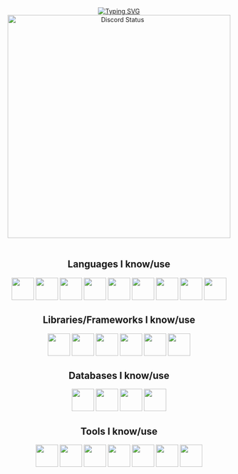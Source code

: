 <div align="center">
	<a href="https://git.io/typing-svg"><img src="https://readme-typing-svg.demolab.com?font=Fira+Code&weight=700&duration=1500&pause=500&color=A615F7&center=true&vCenter=true&width=435&lines=Hi!+I'm+Tiaansu;A+backend+developer;Nice+to+meet+you" alt="Typing SVG" /></a>
</div>

<div align="center">
    <a href="https://discord.com/users/734302186644701205" target="_blank">
        <img width="500px" align="center" alt="Discord Status" src="https://lanyard.cnrad.dev/api/734302186644701205?bg=333333">
    </a>
</div>

<br />

<div align="center">
    <h2>Languages I know/use</h2>
    <a href="https://developer.mozilla.org/en-US/docs/Web/JavaScript" target="_blank" title="Javascript"><img width="50px" src="https://cdn.jsdelivr.net/gh/devicons/devicon/icons/javascript/javascript-original.svg"></a>
    <a href="https://www.typescriptlang.org/" target="_blank" title="Typescript"><img width="50px" src="https://cdn.jsdelivr.net/gh/devicons/devicon/icons/typescript/typescript-original.svg"></a>
    <a href="https://www.w3schools.com/c/c_intro.php" target="_blank" title="C"><img width="50px" src="https://cdn.jsdelivr.net/gh/devicons/devicon/icons/c/c-original.svg"></a>
    <a href="https://cplusplus.com/" target="_blank" title="C++"><img width="50px" src="https://cdn.jsdelivr.net/gh/devicons/devicon/icons/cplusplus/cplusplus-original.svg"></a>
    <a href="https://learn.microsoft.com/en-us/dotnet/csharp/" target="_blank" title="C# (a little bit)"><img width="50px" src="https://cdn.jsdelivr.net/gh/devicons/devicon/icons/csharp/csharp-original.svg"></a>
    <a href="https://go.dev" target="_blank" title="Golang (a little bit)"><img width="50px" src="https://cdn.jsdelivr.net/gh/devicons/devicon/icons/go/go-original.svg"></a>
    <a href="https://github.com/Tiaansu" title="Java (a little bit)"><img width="50px" src="https://cdn.jsdelivr.net/gh/devicons/devicon/icons/java/java-original.svg"></a>
    <a href="https://python.org" target="_blank" title="Python"><img width="50px" src="https://cdn.jsdelivr.net/gh/devicons/devicon/icons/python/python-original.svg"></a>
    <a href="https://rust-lang.org" target="_blank" title="Rust (a little bit)"><img width="50px" src="https://cdn.jsdelivr.net/gh/devicons/devicon/icons/rust/rust-original.svg"></a>
</div>

<div align="center">
    <h2>Libraries/Frameworks I know/use</h2>
    <a href="https://react.dev" target="_blank" title="React.js"><img width="50px" src="https://cdn.jsdelivr.net/gh/devicons/devicon/icons/react/react-original.svg"></a>
    <a href="https://discord.js.org" target="_blank" title="Discord.JS"><img width="50px" src="https://cdn.jsdelivr.net/gh/devicons/devicon/icons/discordjs/discordjs-original.svg"></a>
    <a href="https://expressjs.com" target="_blank" title="ExpressJS"><img width="50px" src="https://cdn.jsdelivr.net/gh/devicons/devicon/icons/express/express-original.svg"></a>
    <a href="https://mui.com" target="_blank" title="Material UI (React)"><img width="50px" src="https://cdn.jsdelivr.net/gh/devicons/devicon/icons/materialui/materialui-original.svg"></a>
    <a href="https://prisma.io" target="_blank" title="Prisma"><img width="50px" src="https://cdn.jsdelivr.net/gh/devicons/devicon/icons/prisma/prisma-original.svg"></a>
    <a href="https://nextjs.org" target="_blank" title="Next.JS"><img width="50px" src="https://cdn.jsdelivr.net/gh/devicons/devicon/icons/nextjs/nextjs-original.svg"></a>
</div>

<div align="center">
    <h2>Databases I know/use</h2>
    <a href="https://mongodb.com" target="_blank" title="MongoDB"><img width="50px" src="https://cdn.jsdelivr.net/gh/devicons/devicon/icons/mongodb/mongodb-original.svg"></a>
    <a href="https://mariadb.org" target="_blank" title="MariaDB"><img width="50px" src="https://cdn.jsdelivr.net/gh/devicons/devicon/icons/mariadb/mariadb-original.svg"></a>
    <a href="https://mysql.com" target="_blank" title="MySQL"><img width="50px" src="https://cdn.jsdelivr.net/gh/devicons/devicon/icons/mysql/mysql-original.svg"></a>
    <a href="https://sqlite.org" target="_blank" title="SQLite"><img width="50px" src="https://cdn.jsdelivr.net/gh/devicons/devicon/icons/sqlite/sqlite-original.svg"></a>
</div>

<div align="center">
    <h2>Tools I know/use</h2>
    <a href="https://github.com" title="GitHub"><img width="50px" src="https://cdn.jsdelivr.net/gh/devicons/devicon@latest/icons/github/github-original.svg" /></a>
    <a href="https://github.com/actions" title="GitHub Actions"><img width="50px" src="https://cdn.jsdelivr.net/gh/devicons/devicon/icons/githubactions/githubactions-original.svg"></a>
    <a href="https://nodejs.org" target="_blank" title="Node.JS"><img width="50px" src="https://cdn.jsdelivr.net/gh/devicons/devicon/icons/nodejs/nodejs-original-wordmark.svg"></a>
    <a href="https://visualstudio.com" target="_blank" title="Visual Studio"><img width="50px" src="https://cdn.jsdelivr.net/gh/devicons/devicon/icons/visualstudio/visualstudio-original.svg"></a>
    <a href="https://code.visualstudio.com" target="_blank" title="Visual Studio Code"><img width="50px" src="https://cdn.jsdelivr.net/gh/devicons/devicon/icons/vscode/vscode-original.svg"></a>
    <a href="https://pnpm.io" target="_blank" title="pnpm"><img width="50px" src="https://cdn.jsdelivr.net/gh/devicons/devicon/icons/pnpm/pnpm-original.svg"></a>
    <a href="https://cmake.org" target="_blank" title="CMake"><img width="50px" src="https://cdn.jsdelivr.net/gh/devicons/devicon/icons/cmake/cmake-original.svg"></a>
</div>
